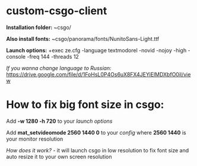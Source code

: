 # custom-csgo-client
**Installation folder:** ~csgo/

**Also install fonts:** ~csgo/panorama/fonts/NunitoSans-Light.ttf

**Launch options:** +exec ze.cfg -language textmodorel -novid -nojoy -high -console -freq 144 -threads 12

*If you wanna change language to Russian:* https://drive.google.com/file/d/1FoHsL0P4Os6uX8FX4JEYiElMDXbfO0il/view

# How to fix big font size in csgo:
Add **-w 1280 -h 720** to your *launch options*

Add **mat_setvideomode 2560 1440 0** to your *config* where **2560 1440** is your monitor resolution

*How does it work?* - it will launch csgo in low resolution to fix font size and auto resize it to your own screen resolution

